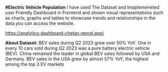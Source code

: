 
**#Electric Vehicle Population**
I have used The Dataset and Imaplemeneted user Friendly Dashboard in Frontend and shown visual representations such as charts, graphs and tables to showcase trends and relationships in the data.you can access the website.

https://analytics-dashboard-chetan.vercel.app/

**About Dataset:**
BEV sales during Q2 2023 grew over 50% YoY. One in every 10 cars sold during Q2 2023
was a pure battery electric vehicle (BEV). China remained the leader in global BEV sales
followed by USA and Germany.
BEV sales in the USA grew by
almost 57% YoY, the highest
among the top 3 EV markets
